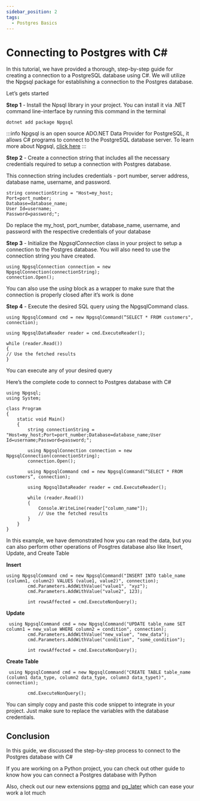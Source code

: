 ```yaml
---
sidebar_position: 2
tags:
  - Postgres Basics
---
```


# Connecting to Postgres with C#

In this tutorial, we have provided a thorough, step-by-step guide for creating a connection to a PostgreSQL database using C#. We will utilize the Npgsql package for establishing a connection to the Postgres database.

Let’s gets started

**Step 1** - Install the Npsql library in your project. You can install it via .NET command line-interface by running this command in the terminal

```
dotnet add package Npgsql
```

:::info
Npgsql is an open source ADO.NET Data Provider for PostgreSQL, it allows C# programs to connect to the PostgreSQL database server. To learn more about Npgsql, [click here](https://www.npgsql.org/index.html)
:::

**Step 2** - Create a connection string that includes all the necessary credentials required to setup a connection with Postgres database.

This connection string includes credentials - port number, server address, database name, username, and password.

```
string connectionString = "Host=my_host;
Port=port_number;
Database=database_name;
User Id=username;
Password=password;";
```

Do replace the my_host, port_number, database_name, username, and password with the respective credentials of your database

**Step 3** - Initialize the _NpgsqlConnection_ class in your project to setup a connection to the Postgres database. You will also need to use the connection string you have created.

```
using NpgsqlConnection connection = new NpgsqlConnection(connectionString);
connection.Open();
```

You can also use the _using_ block as a wrapper to make sure that the connection is properly closed after it’s work is done

**Step 4** - Execute the desired SQL query using the NpgsqlCommand class.

```
using NpgsqlCommand cmd = new NpgsqlCommand(“SELECT * FROM customers", connection);

using NpgsqlDataReader reader = cmd.ExecuteReader();

while (reader.Read())
{
// Use the fetched results
}
```

You can execute any of your desired query

Here’s the complete code to connect to Postgres database with C#

```
using Npgsql;
using System;

class Program
{
    static void Main()
    {
        string connectionString = "Host=my_host;Port=port_number;Database=database_name;User Id=username;Password=password;";

        using NpgsqlConnection connection = new NpgsqlConnection(connectionString);
        connection.Open();

        using NpgsqlCommand cmd = new NpgsqlCommand(“SELECT * FROM customers”, connection);

        using NpgsqlDataReader reader = cmd.ExecuteReader();

        while (reader.Read())
        {
            Console.WriteLine(reader["column_name"]);
            // Use the fetched results
        }
    }
}

```

In this example, we have demonstrated how you can read the data, but you can also perform other operations of Posgtres database also like Insert, Update, and Create Table

**Insert**

```
using NpgsqlCommand cmd = new NpgsqlCommand("INSERT INTO table_name (column1, column2) VALUES (value1, value2)", connection);
        cmd.Parameters.AddWithValue("value1", "xyz");
        cmd.Parameters.AddWithValue("value2", 123);

        int rowsAffected = cmd.ExecuteNonQuery();
```

**Update**

```
 using NpgsqlCommand cmd = new NpgsqlCommand("UPDATE table_name SET column1 = new_value WHERE column2 = condition", connection);
        cmd.Parameters.AddWithValue("new_value", "new_data");
        cmd.Parameters.AddWithValue("condition", "some_condition");

        int rowsAffected = cmd.ExecuteNonQuery();
```

**Create Table**

```
 using NpgsqlCommand cmd = new NpgsqlCommand("CREATE TABLE table_name (column1 data_type, column2 data_type, column3 data_typet)", connection);

        cmd.ExecuteNonQuery();

```

You can simply copy and paste this code snippet to integrate in your project. Just make sure to replace the variables with the database credentials.

## Conclusion

In this guide, we discussed the step-by-step process to connect to the Postgres database with C#

If you are working on a Python project, you can check out other guide to know how you can connect a Postgres database with Python

Also, check out our new extensions [pgmq](https://tembo.io/blog/introducing-pgmq) and [pg_later](https://tembo.io/blog/introducing-pg-later) which can ease your work a lot much

